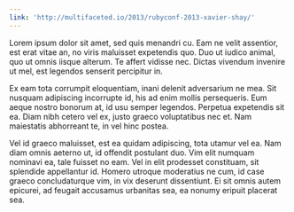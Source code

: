 ```yaml
---
link: 'http://multifaceted.io/2013/rubyconf-2013-xavier-shay/'
---
```

Lorem ipsum dolor sit amet, sed quis menandri cu. Eam ne velit assentior, est erat vitae an, no viris maluisset expetendis quo. Duo ut iudico animal, quo ut omnis iisque alterum. Te affert vidisse nec. Dictas vivendum invenire ut mel, est legendos senserit percipitur in.

Ex eam tota corrumpit eloquentiam, inani delenit adversarium ne mea. Sit nusquam adipiscing incorrupte id, his ad enim mollis persequeris. Eum aeque nostro bonorum at, id usu semper legendos. Perpetua expetendis sit ea. Diam nibh cetero vel ex, justo graeco voluptatibus nec et. Nam maiestatis abhorreant te, in vel hinc postea.

Vel id graeco maluisset, est ea quidam adipiscing, tota utamur vel ea. Nam diam
omnis aeterno ut, id offendit postulant duo. Vim elit numquam nominavi ea, tale
fuisset no eam. Vel in elit prodesset constituam, sit splendide appellantur id.
Homero utroque moderatius ne cum, id case graeco concludaturque vim, in vix
deserunt dissentiunt. Ei sit omnis autem epicurei, ad feugait accusamus
urbanitas sea, ea nonumy eripuit placerat sea.
